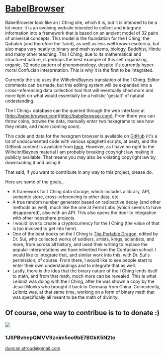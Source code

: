 # [BabelBrowser](http://babelbrowser.com)

BabelBrowser look like an I Ching site, which it is, but it is intended to be a lot more.  It is an evolving website intended to collect and integrate information into a framework that is based on an ancient model of 32 pairs of universal concepts.  This model is the foundation for the I Ching, the Qabalah \(and therefore the Tarot\), as well as less well known esoterica, but also maps very neatly to binary and math systems, biology, Buddhist, Hindu and many other teaching.  Ths I Ching, due to its mathematical and structured nature, is perhaps the best example of this self organizing, organic, 32 node pattern of phenomonology, despite it's currently hyper-moral Confucian interpretation.  This is why it is the first to be integrated.

Currently the site uses the Wilhelm/Baynes translation of the I Ching. Editor comments can be made, but this editing system will be expanded into a cross-referencing data collection tool that will eventually shed more and more light on what would essentially be a holistic 'gestalt' of natural undestanding.

The I Ching+ database can the queried through the web interface at [http://babelbrowser.com](http://babelbrowser.com). From there you can throw coins, browse the data, manually enter two hexagrams to see how they relate, and more \(coming soon\).

This code and data for the hexagram browser is available on [GitHub](https://github.com/baardev/iching) \(it's a lot of undocumented code with various spaghetti scripts, at best\), and the GitBook content is available from [here](https://github.com/baardev/iching_book).  However, as I have no right to the Wilhelm/Baynes material I am probably breaking copyright law making it publicly available.  That means you may also be violating copyright law by downloading it and using it.

That said, if you want to contribute in any way to this project, please do.

Here are some of the goals...

* A framework for I Ching data storage, which includes a library, API, semantic store, cross-referencing to other data, etc.
* A true random number generator based on radioactive decay \(and other methods as well\), much like the one at Fermi Labs \(which seems to have disappeared\), also with an API. This also opens the door to integration with other noosphere projects.
* I would love to create a cryptocurrency for the I Ching \(the value of that is too involved to get into here\). 
* One of the best books on the I Ching is [The Portable Dragon](https://www.amazon.com/Portable-Dragon-Western-Guide-Ching/dp/0262690306), edited by Dr. Sui, who collected works of soldiers, artists, kings, scientists, and more, from across all history, and used their writing to replace the popular interpretations we have inherited from the Confucian school. I would like to integrate that, and similar work into this, with Dr. Sui's permission, of course.  From there, I would like to see people start to enter their own understandings and to integrate that as well.
* Lastly, there is the idea that the binary nature of the I Ching lends itself to math, and from that math, much more can be revealed.  This is what Leibniz was doing with the I Ching, after he was shown a copy by the Jesuit Monks who brought it back to Germany from China.  Coincidently, Leibniz was, at that same time, working on a form of binary math that was specifically all meant to be the math of divinity.

## Of course, one way to contribue is to to donate :\)

![](/assets/bitcoin_addr.png)

### **1JSPBvhepQMVV9znim5eo9bE7BGkK5N2te**

duncan.stroud@gmail.com

